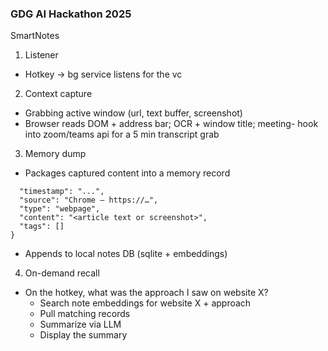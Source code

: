 ### GDG AI Hackathon 2025

SmartNotes



1. Listener
- Hotkey -> bg service listens for the vc 
2. Context capture 
- Grabbing active window (url, text buffer, screenshot)
- Browser reads DOM + address bar; OCR + window title; meeting- hook into zoom/teams api for a 5 min transcript grab
3. Memory dump 
- Packages captured content into a memory record

```json{
  "timestamp": "...",
  "source": "Chrome – https://…",
  "type": "webpage",
  "content": "<article text or screenshot>",
  "tags": []
}
```
- Appends to local notes DB (sqlite + embeddings)
4. On-demand recall
- On the hotkey, what was the approach I saw on website X?
    - Search note embeddings for website X + approach
    - Pull matching records
    - Summarize via LLM
    - Display the summary
